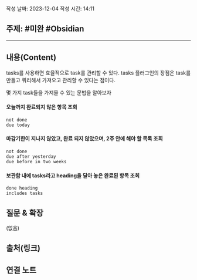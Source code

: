 작성 날짜: 2023-12-04
작성 시간: 14:11

## 주제: #미완 #Obsidian 

----
## 내용(Content)

tasks를 사용하면 효율적으로 task를 관리할 수 있다. tasks 플러그인의 장점은 task를 만들고 쿼리해서 가져오고 관리할 수 있다는 점이다.

몇 가지 task들을 가져올 수 있는 문법을 알아보자

#### 오늘까지 완료되지 않은 항목 조회
```
not done 
due today
```


#### 마감기한이 지나지 않았고, 완료 되지 않았으며, 2주 안에 해야 할 목록 조회

```text
not done
due after yesterday
due before in two weeks
```


#### 보관함 내에 tasks라고 heading을 달아 놓은 완료된 항목 조회
```text
done heading 
includes tasks
```
## 질문 & 확장

(없음)

## 출처(링크)


## 연결 노트










